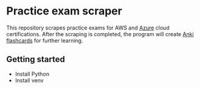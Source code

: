 # Practice exam scraper

This repository scrapes practice exams for AWS and [Azure](https://docs.microsoft.com/en-us/users/23110622/collections/0kjyh8rn5x76j6) cloud certifications.
After the scraping is completed, the program will create [Anki flashcards](https://apps.ankiweb.net/)
for further learning.

## Getting started

- Install Python
- Install venv

